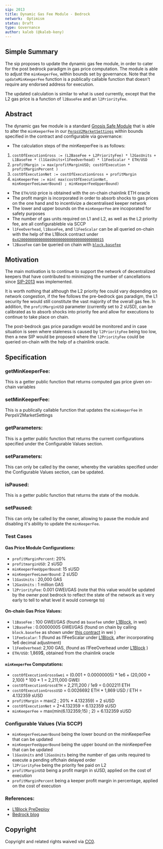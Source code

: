 ```yaml
---
sip: 2013
title: Dynamic Gas Fee Module - Bedrock
network:  Optimism
status: Draft
type: Governance
author: kaleb (@kaleb-keny)
---
```


## Simple Summary

The sip proposes to update the dynamic gas fee module, in order to cater for the post bedrock paradigm in gas price computation. The module is able to adjust the `minKeeperFee`, within bounds set by governance. Note that the `updateMinKeeperFee` function is a publically callable function that doesn't require any endorsed address for execution. 

The updated calculation is similar to what is used currently, except that the L2 gas price is a function of `l2BaseFee` and an `l2PriorityFee`.

## Abstract

<!--A short (~200 word) description of the proposed change, the abstract should clearly describe the proposed change. This is what *will* be done if the SIP is implemented, not *why* it should be done or *how* it will be done. If the SIP proposes deploying a new contract, write, "we propose to deploy a new contract that will do x".-->

The dynamic gas fee module is a standard [Gnosis Safe Module](https://help.safe.global/en/articles/4934378-what-is-a-module) that is able to alter the `minKeeperFee` in our [`PerpsV2MarketSettings`](https://optimistic.etherscan.io/address/0x649F44CAC3276557D03223Dbf6395Af65b11c11c) within bounds specified in the contract and configurable via governance:
- The calculation steps of the minKeeperFee is as follows:
 1) `costOfExecutionGross := (L2BaseFee + L2PriorityFee) * l2GasUnits + L1BaseFee * (l1GasUnits+l1FeeOverhead) * l1FeeScalar * ETH/USD`
 2) `profitMargin := max(profitMarginUSD; costOfExecution * profitMarginPercent )`
 3) `costOfExecutionNet := costOfExecutionGross + profitMargin`
 4) `minKeeperFee := min( max(costOfExecutionNet, minKeeperFeeLowerBound) ; minKeeperFeeUpperBound)`
- The `ETH/USD` price is obtained with the on-chain chainlink ETH oracle
- The profit margin is incorporated in order to absorb shocks to gas prices on the one hand and to incentivize a decentralised keeper network
- The lower and upper bounds on the `minKeeperFee` are incoporated for safety purposes
- The number of gas units required on L1 and L2, as well as the L2 priority fee, are all configurableble via SCCP
- `l1FeeOverhead`, `l1BaseFee`, and `l1FeeScalar` can be all queried on-chain with the help of the L1Block contract under [`0x4200000000000000000000000000000000000015`](https://goerli-optimism.etherscan.io/address/0x4200000000000000000000000000000000000015)
- `l2BaseFee` can be queried on chain with [`block.basefee`](https://goerli-optimism.etherscan.io/address/0x376900fd81e0fbec77c2b079672d048f4dcb5970#readContract)

## Motivation

The main motivation is to continue to support the network of decentralized keepers that have contributed to minimizing the number of cancellations since [SIP-2013](https://sips.synthetix.io/sips/sip-2013) was implemented.

It is worth nothing that although the L2 priority fee could vary depending on network congestion, if the fee follows the pre-bedrock gas paradigm, the L1 security fee would still constitute the vast majority of the overall gas fee. In addition, the `profitMarginUSD` parameter (currently set to 2 sUSD), can be calibrated as to absorb shocks into priority fee and allow for executions to continue to take place on chain. 

The post-bedrock gas price paradigm would be monitored and in case situation is seen where staleness is caused by `l2PriorityFee` being too low, then a new SIP would be proposed where the `l2PriorityFee` could  be queried on-chain with the help of a chainlink oracle.

## Specification

### getMinKeeperFee:
This is a getter public function that returns computed gas price given on-chain variables

### setMinKeeperFee:
This is a publically callable function that updates the `minKeeperFee` in PerpsV2MarketSettings

### getParameters:
This is a getter public function that returns the current configurations specified under the  Configurable Values section.

### setParameters:
This can only be called by the owner, whereby the variables specified under the Configurable Values section, can be updated.

### isPaused:
This is a getter public function that returns the state of the module.

### setPaused:
This can only be called by the owner, allowing to pause the module and disabling it's ability to update the `minKeeperFee`.


### Test Cases

#### Gas Price Module Configurations:
- `profitMarginPercent`: 20%
- `profitmarginUSD`: 2 sUSD
- `minKeeperFeeUpperBound`: 15 sUSD
- `minKeeperFeeLowerBound`: 2 sUSD
- `l1GasUnits` : 20,000 GAS
- `l2GasUnits` : 1 million GAS
- `l2PriorityFee`: 0.001 GWEI/GAS (note that this value would be updated by the owner post bedrock to reflect the state of the network as it very early to tell to what level it would converge to)

#### On-chain Gas Price Values:
- `l1BaseFee` : 100 GWEI/GAS (found as `basefee` under  [L1Block](https://goerli-optimism.etherscan.io/address/0x4200000000000000000000000000000000000015), in wei)
- `l2BaseFee` : 0.00000005 GWEI/GAS (found on chain by calling `block.basefee` as shown under [this contract](https://goerli-optimism.etherscan.io/address/0x376900fd81e0fbec77c2b079672d048f4dcb5970) in wei )
- `l1FeeScalar`: 1  (found as l1FeeScalar under [L1Block](https://goerli-optimism.etherscan.io/address/0x4200000000000000000000000000000000000015), after incorporating 1e6 decimal adjustment)
- `l1FeeOverhead`: 2,100 GAS, (found as l1FeeOverhead under [L1Block](https://goerli-optimism.etherscan.io/address/0x4200000000000000000000000000000000000015) )
- `ETH/USD`: 1,869$, obtained from the chainlink oracle

#### `minKeeperFee` Computations:
- `costOfExecutionGrossGwei` = (0.001 + 0.00000005)  * 1e6 + (20,000 + 2,100) * 100 * 1 = 2,211,000 GWEI
- `costOfExecutionGrossETH` = 2,211,200 / 1e9 = 0.002211 ETH
- `costOfExecutionGrossUSD` = 0.0026692 ETH * 1,869 USD / ETH = 4.132359 sUSD
- `profitMargin` = max(2 ; 20% * 4.132359) = 2 sUSD
- `costOfExecutionNet` = 2+4.132359 = 6.132359 sUSD
- `minKeeperFee` = max(min(6.132359;15) ; 2) = 6.132359 sUSD

### Configurable Values (Via SCCP)

- `minKeeperFeeLowerBound` being the lower bound on the minKeeperFee that can be updated
- `minKeeperFeeUpperBound` being the upper bound on the minKeeperFee that can be updated
- `l1GasUnits` and `l2GasUnits` being the number of gas units required to execute a pending offchain delayed order
- `l2PriorityFee` being the priority fee paid on L2
- `profitMarginUSD` being a profit margin in sUSD, applied on the cost of execution
- `profitMarginPercent` being a keeper profit margin in percentage, applied on the cost of execution

### References:
- [L1Block PreDeploy](https://github.com/ethereum-optimism/optimism/blob/382d38b7d45bcbf73cb5e1e3f28cbd45d24e8a59/specs/predeploys.md#l1block)
- [Bedrock blog](https://community.optimism.io/docs/developers/bedrock/differences/#deposit-replayability)


## Copyright

Copyright and related rights waived via [CC0](https://creativecommons.org/publicdomain/zero/1.0/).
